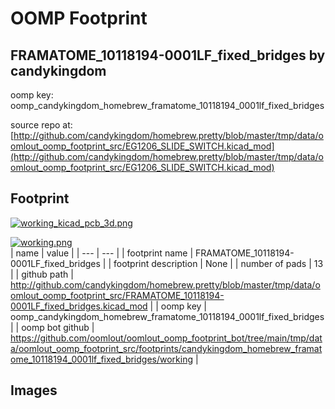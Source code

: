# OOMP Footprint  
## FRAMATOME_10118194-0001LF_fixed_bridges  by candykingdom  
  
oomp key: oomp_candykingdom_homebrew_framatome_10118194_0001lf_fixed_bridges  
  
source repo at: [http://github.com/candykingdom/homebrew.pretty/blob/master/tmp/data/oomlout_oomp_footprint_src/‎EG1206‎_SLIDE_SWITCH.kicad_mod](http://github.com/candykingdom/homebrew.pretty/blob/master/tmp/data/oomlout_oomp_footprint_src/‎EG1206‎_SLIDE_SWITCH.kicad_mod)  
## Footprint  
  
[![working_kicad_pcb_3d.png](working_kicad_pcb_3d_600.png)](working_kicad_pcb_3d.png)  
  
[![working.png](working_600.png)](working.png)  
| name | value | 
| --- | --- | 
| footprint name | FRAMATOME_10118194-0001LF_fixed_bridges | 
| footprint description | None | 
| number of pads | 13 | 
| github path | http://github.com/candykingdom/homebrew.pretty/blob/master/tmp/data/oomlout_oomp_footprint_src/FRAMATOME_10118194-0001LF_fixed_bridges.kicad_mod | 
| oomp key | oomp_candykingdom_homebrew_framatome_10118194_0001lf_fixed_bridges | 
| oomp bot github | https://github.com/oomlout/oomlout_oomp_footprint_bot/tree/main/tmp/data/oomlout_oomp_footprint_src/footprints/candykingdom_homebrew_framatome_10118194_0001lf_fixed_bridges/working | 
## Images  
